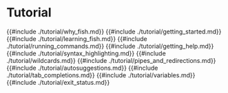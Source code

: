 # Tutorial

{{#include ./tutorial/why_fish.md}}
{{#include ./tutorial/getting_started.md}}
{{#include ./tutorial/learning_fish.md}}
{{#include ./tutorial/running_commands.md}}
{{#include ./tutorial/getting_help.md}}
{{#include ./tutorial/syntax_highlighting.md}}
{{#include ./tutorial/wildcards.md}}
{{#include ./tutorial/pipes_and_redirections.md}}
{{#include ./tutorial/autosuggestions.md}}
{{#include ./tutorial/tab_completions.md}}
{{#include ./tutorial/variables.md}}
{{#include ./tutorial/exit_status.md}}
